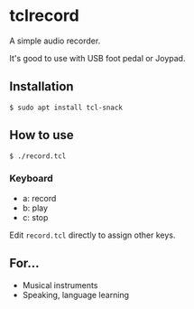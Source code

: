 # tclrecord

A simple audio recorder.

It's good to use with USB foot pedal or Joypad.

## Installation
    
    $ sudo apt install tcl-snack

## How to use

    $ ./record.tcl

### Keyboard

- a: record
- b: play
- c: stop

Edit `record.tcl` directly to assign other keys.

## For...

- Musical instruments
- Speaking, language learning
